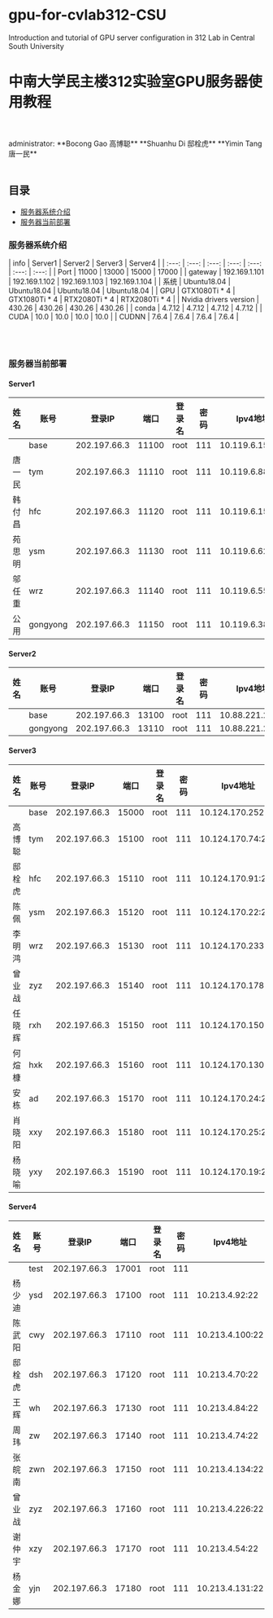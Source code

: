 # gpu-for-cvlab312-CSU
 Introduction and tutorial of GPU server configuration in 312 Lab in Central South University
# 中南大学民主楼312实验室GPU服务器使用教程
<br/>
<br/>
administrator: **Bocong Gao 高博聪** **Shuanhu Di 邸栓虎**  **Yimin Tang 唐一民** 
<br/>
<br/>

## 目录
- [服务器系统介绍](#服务器系统介绍)
- [服务器当前部署](#服务器当前部署)


### 服务器系统介绍


| info | Server1 | Server2 | Server3 | Server4 |
| :---: | :---: | :---: | :---: | :---: | :---: | :---: |
| Port | 11000 | 13000 | 15000 | 17000 |
| gateway | 192.169.1.101 | 192.169.1.102 | 192.169.1.103 | 192.169.1.104 |
| 系统 | Ubuntu18.04 | Ubuntu18.04 | Ubuntu18.04 | Ubuntu18.04 |
| GPU | GTX1080Ti * 4 | GTX1080Ti * 4 | RTX2080Ti * 4 | RTX2080Ti * 4 |
| Nvidia drivers version | 430.26 | 430.26 | 430.26 | 430.26 |
| conda | 4.7.12 | 4.7.12 | 4.7.12 | 4.7.12 |
| CUDA | 10.0 | 10.0 | 10.0 | 10.0 |
| CUDNN | 7.6.4 | 7.6.4 | 7.6.4 | 7.6.4 |

<br/>
<br/>

### 服务器当前部署
#### Server1

| 姓名 | 账号 | 登录IP | 端口 | 登录名 | 密码 | Ipv4地址 |  
| ---- | ---- | ------ | --- | ------ | --- | -------- |
|   | base | 202.197.66.3 | 11100 | root | 111 | 10.119.6.151:22 |
| 唐一民 | tym | 202.197.66.3 | 11110 | root | 111 | 10.119.6.88:22 |
| 韩付昌 | hfc | 202.197.66.3 | 11120 | root | 111 | 10.119.6.155:22 |
| 苑思明 | ysm | 202.197.66.3 | 11130 | root | 111 | 10.119.6.62:22 |
| 邬任重 | wrz | 202.197.66.3 | 11140 | root | 111 | 10.119.6.55:22 |
| 公用 | gongyong | 202.197.66.3 | 11150 | root | 111 | 10.119.6.38:22 |

#### Server2

| 姓名 | 账号 | 登录IP | 端口 | 登录名 | 密码 | Ipv4地址 |  
| ---- | ---- | ------ | --- | ------ | --- | -------- |
|   | base | 202.197.66.3 | 13100 | root | 111 | 10.88.221.23:22 |
|   | gongyong | 202.197.66.3 | 13110 | root | 111 | 10.88.221.21:22 |

#### Server3

| 姓名 | 账号 | 登录IP | 端口 | 登录名 | 密码 | Ipv4地址 |  
| ---- | ---- | ------ | --- | ------ | --- | -------- |
|   | base | 202.197.66.3 | 15000 | root | 111 | 10.124.170.252:22 |
| 高博聪 | tym | 202.197.66.3 | 15100 | root | 111 | 10.124.170.74:22 |
| 邸栓虎 | hfc | 202.197.66.3 | 15110 | root | 111 | 10.124.170.91:22 |
| 陈佩 | ysm | 202.197.66.3 | 15120 | root | 111 | 10.124.170.22:22 |
| 李明鸿 | wrz | 202.197.66.3 | 15130 | root | 111 | 10.124.170.233:22 |
| 曾业战 | zyz | 202.197.66.3 | 15140 | root | 111 | 10.124.170.178:22 |
| 任晓辉 | rxh | 202.197.66.3 | 15150 | root | 111 | 10.124.170.150:22 |
| 何煊槺 | hxk | 202.197.66.3 | 15160 | root | 111 | 10.124.170.130:22 |
| 安栋 | ad | 202.197.66.3 | 15170 | root | 111 | 10.124.170.24:22 |
| 肖晓阳 | xxy | 202.197.66.3 | 15180 | root | 111 | 10.124.170.25:22 |
| 杨晓喻 | yxy | 202.197.66.3 | 15190 | root | 111 | 10.124.170.19:22 |

#### Server4

| 姓名 | 账号 | 登录IP | 端口 | 登录名 | 密码 | Ipv4地址 |  
| ---- | ---- | ------ | --- | ------ | --- | -------- |
|   | test | 202.197.66.3 | 17001 | root | 111 | |
| 杨少迪 | ysd | 202.197.66.3 | 17100 | root | 111 | 10.213.4.92:22 |
| 陈武阳 | cwy | 202.197.66.3 | 17110 | root | 111 | 10.213.4.100:22 |
| 邸栓虎 | dsh | 202.197.66.3 | 17120 | root | 111 | 10.213.4.70:22 |
| 王辉 | wh | 202.197.66.3 | 17130 | root | 111 | 10.213.4.84:22 |
| 周玮 | zw | 202.197.66.3 | 17140 | root | 111 | 10.213.4.74:22 |
| 张皖南 | zwn | 202.197.66.3 | 17150 | root | 111 | 10.213.4.134:22 |
| 曾业战 | zyz | 202.197.66.3 | 17160 | root | 111 | 10.213.4.226:22 |
| 谢仲宇 | xzy | 202.197.66.3 | 17170 | root | 111 | 10.213.4.54:22 |
| 杨金娜 | yjn | 202.197.66.3 | 17180 | root | 111 | 10.213.4.131:22 |